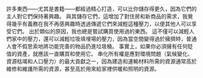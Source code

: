 許多東西——尤其是書籍——都經過精心打造，可以比你儲存得更久，因為它們的主人對它們保持著興趣。
與其儲存它們，這增加了對住房和新商品的需求，我覺得幾乎有義務在我不再感興趣時透過傳遞它們來減輕這種壓力，以便其他人可以享受它們。
出於類似的原因，我也總是嘗試購買使用過的東西。
這不僅可以減輕人們家中的壓力，還可以減輕垃圾填埋場的壓力，因為當空間變得過於擁擠時，普通人會不假思索地將功能完善的物品扔進垃圾桶。
事實上，如果你必須擁有任何貶值的資產，就應該一直購買和使用它。
串化所有權是應對環境問題（氣候變化、資源枯竭和人口壓力）的最大貢獻之一，因為建造和運輸材料所需的資源通常高於維修和維護所需的資源，甚至高於用來給家裡供暖和照明的資源。
